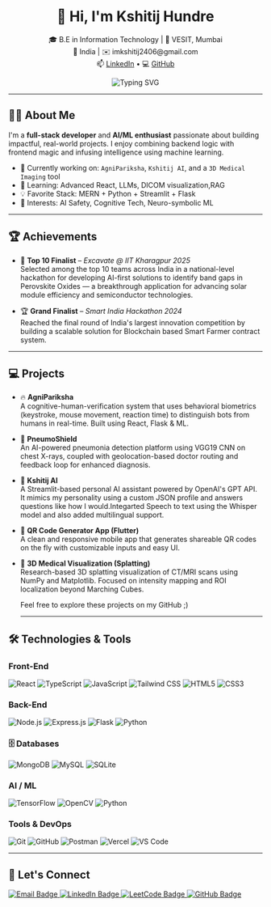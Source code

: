 <!-- GitHub Profile README -->

<h1 align="center">👋 Hi, I'm Kshitij Hundre</h1>

<p align="center">
🎓 B.E in Information Technology | 🏫 VESIT, Mumbai <br>
📍 India | ✉️ imkshitij2406@gmail.com <br>
📫 <a href="https://www.linkedin.com/in/kshitij-hundre-b0a3602b0">LinkedIn</a> • 
💻 <a href="https://github.com/alchemist240">GitHub</a>
</p>

<p align="center">
  <img src="https://readme-typing-svg.demolab.com?font=Fira+Code&size=26&duration=2500&pause=900&center=true&vCenter=true&width=1000&lines=AI+ML+Enthusiast+%7C+Full+Stack+Developer+%7C+ML+Researcher;Building+cool+tech+to+bridge+humans+%2B+machines+%F0%9F%A7%A0;Currently+working+on+my+brain+%F0%9F%9A%80;Sleep+is+a+social+construct+%E2%98%95%EF%B8%8F+%F0%9F%92%A1;Definitely+not+talking+to+GPT+at+3AM+%F0%9F%A4%96%F0%9F%92%AC" alt="Typing SVG" />
</p>




---

## 👨‍💻 About Me

I'm a **full-stack developer** and **AI/ML enthusiast** passionate about building impactful, real-world projects. I enjoy combining backend logic with frontend magic and infusing intelligence using machine learning.

- 🔭 Currently working on: `AgniPariksha`, `Kshitij AI`, and a `3D Medical Imaging` tool  
- 🌱 Learning: Advanced React, LLMs, DICOM visualization,RAG 
- 💡 Favorite Stack: MERN + Python + Streamlit + Flask  
- 🧠 Interests: AI Safety, Cognitive Tech, Neuro-symbolic ML  

---

## 🏆 Achievements

- 🥇 **Top 10 Finalist** – *Excavate @ IIT Kharagpur 2025*  
  Selected among the top 10 teams across India in a national-level hackathon for developing AI-first solutions to identify band gaps in Perovskite Oxides — a breakthrough application for advancing solar module     efficiency and semiconductor technologies.

- 🏆 **Grand Finalist** – *Smart India Hackathon 2024*  
  Reached the final round of India's largest innovation competition by building a scalable solution for Blockchain based Smart Farmer contract system.

---

## 💻 Projects

- 🔥 **AgniPariksha**  
  A cognitive-human-verification system that uses behavioral biometrics (keystroke, mouse movement, reaction time) to distinguish bots from humans in real-time. Built using React, Flask & ML.

- 🏥 **PneumoShield**  
  An AI-powered pneumonia detection platform using VGG19 CNN on chest X-rays, coupled with geolocation-based doctor routing and feedback loop for enhanced diagnosis.

- 🤖 **Kshitij AI**  
  A Streamlit-based personal AI assistant powered by OpenAI's GPT API. It mimics my personality using a custom JSON profile and answers questions like how I would.Integarted Speech to text using the Whisper model   and also added multilingual support.

- 📱 **QR Code Generator App (Flutter)**  
  A clean and responsive mobile app that generates shareable QR codes on the fly with customizable inputs and easy UI.

- 🧬 **3D Medical Visualization (Splatting)**  
  Research-based 3D splatting visualization of CT/MRI scans using NumPy and Matplotlib. Focused on intensity mapping and ROI localization beyond Marching Cubes.

  Feel free to explore these projects on my GitHub ;)

  ---

## 🛠️ Technologies & Tools

### Front-End  
![React](https://img.shields.io/badge/-React-61DAFB?style=flat&logo=react&logoColor=black)
![TypeScript](https://img.shields.io/badge/-TypeScript-3178C6?style=flat&logo=typescript&logoColor=white)
![JavaScript](https://img.shields.io/badge/-JavaScript-F7DF1E?style=flat&logo=javascript&logoColor=black)
![Tailwind CSS](https://img.shields.io/badge/-TailwindCSS-06B6D4?style=flat&logo=tailwindcss&logoColor=white)
![HTML5](https://img.shields.io/badge/-HTML5-E34F26?style=flat&logo=html5&logoColor=white)
![CSS3](https://img.shields.io/badge/-CSS3-1572B6?style=flat&logo=css3&logoColor=white)

### Back-End  
![Node.js](https://img.shields.io/badge/-Node.js-339933?style=flat&logo=node.js&logoColor=white)
![Express.js](https://img.shields.io/badge/-Express.js-000000?style=flat&logo=express&logoColor=white)
![Flask](https://img.shields.io/badge/-Flask-000000?style=flat&logo=flask&logoColor=white)
![Python](https://img.shields.io/badge/-Python-3776AB?style=flat&logo=python&logoColor=white)

### 🗄️ Databases  
![MongoDB](https://img.shields.io/badge/-MongoDB-47A248?style=flat&logo=mongodb&logoColor=white)
![MySQL](https://img.shields.io/badge/-MySQL-4479A1?style=flat&logo=mysql&logoColor=white)
![SQLite](https://img.shields.io/badge/-SQLite-003B57?style=flat&logo=sqlite&logoColor=white)


### AI / ML  
![TensorFlow](https://img.shields.io/badge/-TensorFlow-FF6F00?style=flat&logo=tensorflow&logoColor=white)
![OpenCV](https://img.shields.io/badge/-OpenCV-5C3EE8?style=flat&logo=opencv&logoColor=white)
![Python](https://img.shields.io/badge/-Python-3776AB?style=flat&logo=python&logoColor=white)

### Tools & DevOps  
![Git](https://img.shields.io/badge/-Git-F05032?style=flat&logo=git&logoColor=white)
![GitHub](https://img.shields.io/badge/-GitHub-181717?style=flat&logo=github&logoColor=white)
![Postman](https://img.shields.io/badge/-Postman-FF6C37?style=flat&logo=postman&logoColor=white)
![Vercel](https://img.shields.io/badge/-Vercel-000000?style=flat&logo=vercel&logoColor=white)
![VS Code](https://img.shields.io/badge/-VS%20Code-007ACC?style=flat&logo=visual-studio-code&logoColor=white)

---

## 🤝 Let's Connect

<p align="left">
  <a href="mailto:imkshitij2406@gmail.com" target="_blank">
    <img src="https://img.shields.io/badge/Email-D14836?style=for-the-badge&logo=gmail&logoColor=white" alt="Email Badge"/>
  </a>
  <a href="https://www.linkedin.com/in/kshitij-hundre-b0a3602b0" target="_blank">
  <img src="https://img.shields.io/badge/LinkedIn-0A66C2?style=for-the-badge&logo=linkedin&logoColor=white" alt="LinkedIn Badge"/>
</a>
  <a href="https://leetcode.com/u/Kshitij_Hundre_24/" target="_blank">
    <img src="https://img.shields.io/badge/LeetCode-FFA116?style=for-the-badge&logo=leetcode&logoColor=black" alt="LeetCode Badge"/>
  </a>
  <a href="https://github.com/alchemist240" target="_blank">
    <img src="https://img.shields.io/badge/GitHub-100000?style=for-the-badge&logo=github&logoColor=white" alt="GitHub Badge"/>
  </a>
  <!-- Optional -->
  <!--
  <a href="https://your-portfolio-url.com" target="_blank">
    <img src="https://img.shields.io/badge/Portfolio-000000?style=for-the-badge&logo=vercel&logoColor=white" alt="Portfolio Badge"/>
  </a>
  -->
</p>


